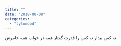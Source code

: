 ```yaml
---
title: ""
date: "2018-08-08"
categories: 
  - "tytomood"
---
```


نه کس بیدار نه کس را قدرتِ گفتار همه در خواب همه خاموش
